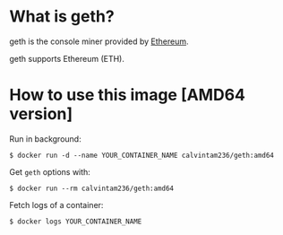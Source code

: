 # What is geth?

geth is the console miner provided by [Ethereum](https://github.com/ethereum/go-ethereum).

geth supports Ethereum (ETH).

# How to use this image [AMD64 version]

Run in background:

```console
$ docker run -d --name YOUR_CONTAINER_NAME calvintam236/geth:amd64
```

Get `geth` options with:

```console
$ docker run --rm calvintam236/geth:amd64
```

Fetch logs of a container:

```console
$ docker logs YOUR_CONTAINER_NAME
```
